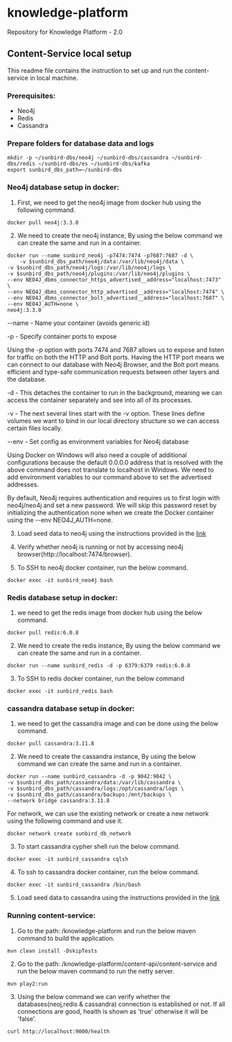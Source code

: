 # knowledge-platform

Repository for Knowledge Platform - 2.0

## Content-Service local setup
This readme file contains the instruction to set up and run the content-service in local machine.
### Prerequisites:
* Neo4j
* Redis
* Cassandra

### Prepare folders for database data and logs

```shell
mkdir -p ~/sunbird-dbs/neo4j ~/sunbird-dbs/cassandra ~/sunbird-dbs/redis ~/sunbird-dbs/es ~/sunbird-dbs/kafka
export sunbird_dbs_path=~/sunbird-dbs
```

### Neo4j database setup in docker:
1. First, we need to get the neo4j image from docker hub using the following command.
```shell
docker pull neo4j:3.3.0 
```
2. We need to create the neo4j instance, By using the below command we can create the same and run in a container.
```shell
docker run --name sunbird_neo4j -p7474:7474 -p7687:7687 -d \
    -v $sunbird_dbs_path/neo4j/data:/var/lib/neo4j/data \
-v $sunbird_dbs_path/neo4j/logs:/var/lib/neo4j/logs \
-v $sunbird_dbs_path/neo4j/plugins:/var/lib/neo4j/plugins \
--env NEO4J_dbms_connector_https_advertised__address="localhost:7473" \
--env NEO4J_dbms_connector_http_advertised__address="localhost:7474" \
--env NEO4J_dbms_connector_bolt_advertised__address="localhost:7687" \
--env NEO4J_AUTH=none \
neo4j:3.3.0
```
--name -  Name your container (avoids generic id)

-p - Specify container ports to expose

Using the -p option with ports 7474 and 7687 allows us to expose and listen for traffic on both the HTTP and Bolt ports. Having the HTTP port means we can connect to our database with Neo4j Browser, and the Bolt port means efficient and type-safe communication requests between other layers and the database.

-d - This detaches the container to run in the background, meaning we can access the container separately and see into all of its processes.

-v - The next several lines start with the -v option. These lines define volumes we want to bind in our local directory structure so we can access certain files locally.

--env - Set config as environment variables for Neo4j database

Using Docker on Windows will also need a couple of additional configurations because the default 0.0.0.0 address that is resolved with the above command does not translate to localhost in Windows. We need to add environment variables to our command above to set the advertised addresses.

By default, Neo4j requires authentication and requires us to first login with neo4j/neo4j and set a new password. We will skip this password reset by initializing the authentication none when we create the Docker container using the --env NEO4J_AUTH=none.

3. Load seed data to neo4j using the instructions provided in the [link]((../knowledge-platform/master-data/neo4j-graph.db.zip))

4. Verify whether neo4j is running or not by accessing neo4j browser(http://localhost:7474/browser).

5. To SSH to neo4j docker container, run the below command.
```shell
docker exec -it sunbird_neo4j bash
```

### Redis database setup in docker:
1. we need to get the redis image from docker hub using the below command.
```shell
docker pull redis:6.0.8 
```
2. We need to create the redis instance, By using the below command we can create the same and run in a container.
```shell
docker run --name sunbird_redis -d -p 6379:6379 redis:6.0.8
```
3. To SSH to redis docker container, run the below command
```shell
docker exec -it sunbird_redis bash
```
### cassandra database setup in docker:
1. we need to get the cassandra image and can be done using the below command.
```shell
docker pull cassandra:3.11.8 
```
2. We need to create the cassandra instance, By using the below command we can create the same and run in a container.
```shell
docker run --name sunbird_cassandra -d -p 9042:9042 \
-v $sunbird_dbs_path/cassandra/data:/var/lib/cassandra \
-v $sunbird_dbs_path/cassandra/logs:/opt/cassandra/logs \
-v $sunbird_dbs_path/cassandra/backups:/mnt/backups \
--network bridge cassandra:3.11.8 
```
For network, we can use the existing network or create a new network using the following command and use it.
```shell
docker network create sunbird_db_network
```
3. To start cassandra cypher shell run the below command.
```shell
docker exec -it sunbird_cassandra cqlsh
```
4. To ssh to cassandra docker container, run the below command.
```shell
docker exec -it sunbird_cassandra /bin/bash
```
5. Load seed data to cassandra using the instructions provided in the [link](https://github.com/project-sunbird/knowledge-platform/tree/master-data/master-data/loading-seed-data.md)

### Running content-service:
1. Go to the path: /knowledge-platform and run the below maven command to build the application.
```shell
mvn clean install -DskipTests
```
2. Go to the path: /knowledge-platform/content-api/content-service and run the below maven command to run the netty server.
```shell
mvn play2:run
```
3. Using the below command we can verify whether the databases(neoj,redis & cassandra) connection is established or not. If all connections are good, health is shown as 'true' otherwise it will be 'false'.
```shell
curl http://localhost:9000/health
```
